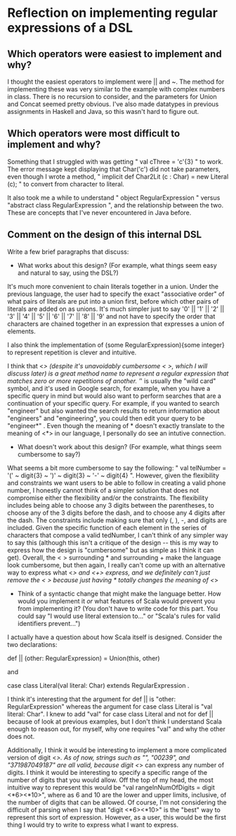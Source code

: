 # Reflection on implementing regular expressions of a DSL

## Which operators were easiest to implement and why?

I thought the easiest operators to implement were || and ~. The method for implementing these was very similar to the example with complex numbers in class. There is no recursion to consider, and the parameters for Union and Concat seemed pretty obvious. I've also made datatypes in previous assignments in Haskell and Java, so this wasn't hard to figure out. 

## Which operators were most difficult to implement and why?

Something that I struggled with was getting  " val cThree = 'c'{3} " to work. The error message kept displaying that Char('c') did not take parameters, even though I wrote a method, "  implicit def Char2Lit (c : Char) = new Literal (c); " to convert from character to literal. 

It also took me a while to understand " object RegularExpression " versus "abstract class RegularExpression ", and the relationship between the two. These are concepts that I've never encountered in Java before.

## Comment on the design of this internal DSL

Write a few brief paragraphs that discuss:
   + What works about this design? (For example, what things seem easy and
   natural to say, using the DSL?)
   
   It's much more convenient to chain literals together in a union. Under the previous language, the user had to specify the exact "associative order" of what pairs of literals are put into a union first, before which other pairs of literals are added on as unions. It's much simpler just to say '0' || '1' || '2' || '3' || '4' || '5' || '6' || '7' || '8' || '9' and not have to specify the order that characters are chained together in an expression that expresses a union of elements. 
   
   I also think the implementation of (some RegularExpression){some integer} to represent repetition is clever and intuitive.
   
   I think that <*> (despite it's unavoidably cumbersome < >, which I will discuss later) is a great method name to represent a regular expression that matches zero or more repetitions of another. '*' is usually the "wild card" symbol, and it's used in Google search, for example, when you have a specific query in mind but would also want to perform searches that are a continuation of your specific query. For example, if you wanted to search "engineer" but also wanted the search results to return information about "engineers" and "engineering", you could then edit your query to be "engineer*" . Even though the meaning of * doesn't exactly translate to the meaning of <*> in our language, I personally do see an intutive connection.
   
   
 
   + What doesn't work about this design? (For example, what things seem
   cumbersome to say?)
   
What seems a bit more cumbersome to say the following: " val telNumber = '(' ~ digit{3} ~ ')' ~ digit{3} ~ '-' ~ digit{4} ". However, given the flexibility and constraints we want users to be able to follow in creating a valid phone number, I honestly cannot think of a simpler solution that does not compromise either the flexibility and/or the constraints. The flexibility includes being able to choose any 3 digits between the parentheses, to choose any of the 3 digits before the dash, and to choose any 4 digits after the dash. The constraints include making sure that only (, ), -, and digits are included. Given the specific function of each element in the series of characters that compose a valid tedNumber, I can't think of any simpler way to say this (although this isn't a critique of the design -- this is my way to express how the design is "cumbersome" but as simple as I think it can get). Overall, the < > surrounding * and surrounding + make the language look cumbersome, but then again, I really can't come up with an alternative way to express what <*> and <+> express, and we definitely can't just remove the < > because just having * totally changes the meaning of <*>


   
 
   + Think of a syntactic change that might make the language better. How would
   you implement it _or_ what features of Scala would prevent you from
   implementing it? (You don't have to write code for this part. You could say
   "I would use literal extension to..." or "Scala's rules for valid
   identifiers prevent...")

I actually have a question about how Scala itself is designed. Consider the two declarations:

 def || (other: RegularExpression) = Union(this, other)

and

case class Literal(val literal: Char) extends RegularExpression .

I think it's interesting that the argument for def || is "other: RegularExpression" whereas the argument for case class Literal is "val literal: Char". I knew to add "val" for case class Literal and not for def || because of look at previous examples, but I don't think I understand Scala enough to reason out, for myself, why one requires "val" and why the other does not. 

Additionally, I think it would be interesting to implement a more complicated version of digit <*>. As of now, strings such as "",  "00239", and "371987049187" are all valid, because digit <*> can express any number of digits. I think it would be interesting to specify a specific range of the number of digits that you would allow. Off the top of my head, the most intuitive way to represent this would be "val rangeInNumOfDigits = digit <*6><*10>", where as 6 and 10 are the lower and upper limits, inclusive, of the number of digits that can be allowed. Of course, I'm not considering the difficult of parsing when I say that "digit <*6><*10>" is the "best" way to represent this sort of expression. However, as a user, this would be the first thing I would try to write to express what I want to express. 
   
